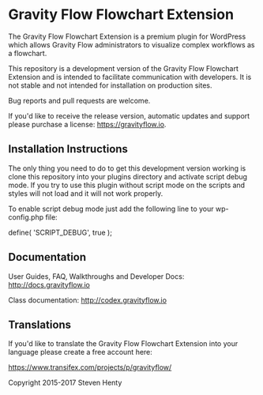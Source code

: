Gravity Flow Flowchart Extension
=====================================

The Gravity Flow Flowchart Extension is a premium plugin for WordPress which allows Gravity Flow administrators to visualize complex workflows as a flowchart.

This repository is a development version of the Gravity Flow Flowchart Extension and is intended to facilitate communication with developers. It is not stable and not intended for installation on production sites.

Bug reports and pull requests are welcome.

If you'd like to receive the release version, automatic updates and support please purchase a license: https://gravityflow.io.


## Installation Instructions
The only thing you need to do to get this development version working is clone this repository into your plugins directory and activate script debug mode. If you try to use this plugin without script mode on the scripts and styles will not load and it will not work properly.

To enable script debug mode just add the following line to your wp-config.php file:

define( 'SCRIPT_DEBUG', true );

## Documentation
User Guides, FAQ, Walkthroughs and Developer Docs: http://docs.gravityflow.io

Class documentation: http://codex.gravityflow.io

## Translations
If you'd like to translate the Gravity Flow Flowchart Extension into your language please create a free account here:

https://www.transifex.com/projects/p/gravityflow/




Copyright 2015-2017 Steven Henty
